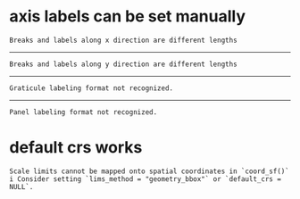 # axis labels can be set manually

    Breaks and labels along x direction are different lengths

---

    Breaks and labels along y direction are different lengths

---

    Graticule labeling format not recognized.

---

    Panel labeling format not recognized.

# default crs works

    Scale limits cannot be mapped onto spatial coordinates in `coord_sf()`
    i Consider setting `lims_method = "geometry_bbox"` or `default_crs = NULL`.

